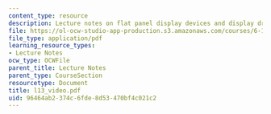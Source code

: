 ```yaml
---
content_type: resource
description: Lecture notes on flat panel display devices and display drivers.
file: https://ol-ocw-studio-app-production.s3.amazonaws.com/courses/6-111-introductory-digital-systems-laboratory-spring-2006/96464ab2374c6fde8d53470bf4c021c2_l13_video.pdf
file_type: application/pdf
learning_resource_types:
- Lecture Notes
ocw_type: OCWFile
parent_title: Lecture Notes
parent_type: CourseSection
resourcetype: Document
title: l13_video.pdf
uid: 96464ab2-374c-6fde-8d53-470bf4c021c2
---
```

